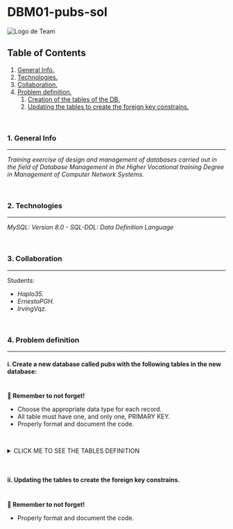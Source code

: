 # DBM01-pubs-sol

![Logo de Team](https://github.com/ana-polo/DBM01-pubs/blob/main/DBM.gif "Team logo")


<a name="top"></a>
## Table of Contents
1. [General Info.](#general-info)
2. [Technologies.](#technologies)
3. [Collaboration.](#collaboration)
4. [Problem definition.](#problem-definition)
    1. [Creation of the tables of the DB.](#create)
    2. [Updating the tables to create the foreign key constrains.](#fk-constraint)
	
	
&nbsp;
<a name="general-info"></a>
### 1. General Info
***
*Training exercise of design and management of databases carried out in the field of Database Management in the Higher Vocational training Degree in Management of Computer Network Systems.*


&nbsp;
<a name="technologies"></a>
### 2. Technologies
***
*MySQL: Version 8.0 
    - SQL-DDL: Data Definition Language* 


&nbsp;
<a name="collaboration"></a>
### 3. Collaboration
***
Students:
- *Haplo35.* 
- *ErnestoPGH.* 
- *IrvingVqz.*


&nbsp;
<a name="problem-definition"></a>
### 4. Problem definition
***
<a name="create"></a>
#### i. Create a new database called pubs with the following tables in the new database:
#


**👀 Remember to not forget!** 
- Choose the appropriate data type for each record. 
- All table must have one, and only one, PRIMARY KEY.		 
- Properly format and document the code.

&nbsp;	
<details>
    <summary>CLICK ME TO SEE THE TABLES DEFINITION</summary>

<br />
	
*PUBS*

	- id_pub IDENTIFIER. 
	- pub_name 
	- address 
	- cif
	- first_day
	- time_open
	- post_code 
	- town
  
    
*PUB_OWNWER*  

	- id_nif IDENTIFIER.
	- owner_name
	- address
	- pub
	
  
*EMPLOYER* 

	- id_nif IDENTIFIER.
	- employer_name
	- address

  
*TOWN*

	- id_town IDENTIFIER.
	- name

  
*PRODUCT*  

	- id_product IDENTIFIER.
	- stock      
	- price 
	- fk_id_pub
  
  
*PUB_EMPLOYER*  

	- fk_id_pub IDENTIFIER.       
	- id_employer IDENTIFIER.
	- role

</details>


&nbsp;
&nbsp;
<a name="fk-constraint"></a>
#### ii. Updating the tables to create the foreign key constrains.
#


**👀 Remember to not forget!** 
- Properly format and document the code.		 
 
 
